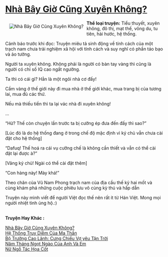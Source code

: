 <a href="https://utruyen.com/truyen/nha-bay-gio-cung-xuyen-khong/19496/" title="Nhà Bây Giờ Cũng Xuyên Không?"><h1>Nhà Bây Giờ Cũng Xuyên Không?</h1></a><div style="display:table"><img align="right" style="float: left; padding: 10px;" src="https://utruyen.com/images/story/200x260/nha-bay-gio-cung-xuyen-khong.jpg" alt="Nhà Bây Giờ Cũng Xuyên Không?"><b>Thể loại truyện:</b> Tiểu thuyết, xuyên không, đô thị, mạt thế, võng du, tu tiên, hài hước, hệ thống.<p></p>Cảnh báo trước khi đọc: Truyện miêu tả sinh động về tính cách của một trạch nam chưa trải nghiệm xã hội với tính cách và suy nghĩ có phần táo bạo và ảo tưởng.<p></p>Người ta xuyên không. Không phải là người có bàn tay vàng thì cũng là người có chỉ số IQ cao ngất ngưởng. <p></p>Ta thì có cái gì? Hẳn là một ngôi nhà cơ đấy!<p></p>Cầm vàng ở thế giới này đi mua nhà ở thế giới khác, mua trang bị của tương lai, mua đủ các thứ.<p></p>Nếu mà thiếu tiền thì ta lại vác nhà đi xuyên không!<p></p>...<p></p>“Hử? Thế còn chuyện lần trước ta bị cưỡng ép đưa đến đấy thì sao?”<p></p>[Lúc đó là do hệ thống đang ở trong chế độ mặc định vì ký chủ vẫn chưa cài đặt cho hệ thống]<p></p>“Dafuq! Thế hoá ra cái vụ cưỡng chế là không cần thiết và vẫn có thể cài đặt lại được à?”<p></p>[Vâng ký chủ! Ngài có thể cài đặt thêm]<p></p>“Con hàng này! Mày khá!”<p></p>Theo chân của Vũ Nam Phong trạch nam của địa cầu thế kỷ hai mốt và cùng khám phá những cuộc phiêu lưu vô cùng kỳ thú và hấp dẫn<p></p>Truyện này mình viết để người Việt đọc thế nên rất ít từ Hán Việt. Mong mọi người nhiệt tình ủng hộ.:)</div><p><br><b>Truyện Hay Khác :</b></p><a href="https://utruyen.com/truyen/nha-bay-gio-cung-xuyen-khong/19496/" alt="Nhà Bây Giờ Cũng Xuyên Không?">Nhà Bây Giờ Cũng Xuyên Không?</a><br/><a href="https://utruyen.com/truyen/he-thong-truy-diem-cua-ma-than/19161/" alt="Hệ Thống Truy Diễm Của Ma Thần">Hệ Thống Truy Diễm Của Ma Thần</a><br/><a href="https://github.com/quanluxury/ngontinh_top100/tree/master/truyenhay/19070" alt="Bộ Trưởng Cao Lãnh: Cưng Chiều Vợ yêu Tận Trời">Bộ Trưởng Cao Lãnh: Cưng Chiều Vợ yêu Tận Trời</a><br/><a href="https://github.com/quanluxury/ngontinh_top100/tree/master/truyenhay/19008" alt="Năm Tháng Ngọt Ngào Của Anh Và Em">Năm Tháng Ngọt Ngào Của Anh Và Em</a><br/><a href="https://images.google.ca/url?q=https%3A%2F%2Futruyen.com%2Ftruyen%2Fnu-ngo-tac-hoa-cot%2F17504%2F" alt="Nữ Ngỗ Tác Họa Cốt">Nữ Ngỗ Tác Họa Cốt</a><br/>